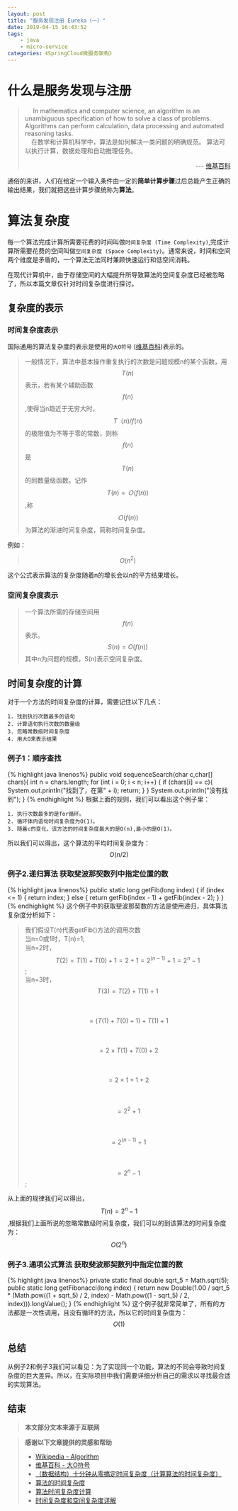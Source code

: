 ```yaml
---
layout: post
title: "服务发现注册 Eureka（一）"
date: 2019-04-15 16:43:52
tags:
    - java
    - micro-service
categories: 《SpringCloud微服务架构》
---
```



# 什么是服务发现与注册
>&emsp; In mathematics and computer science, an algorithm is an unambiguous specification of how to solve a class of problems. Algorithms can perform calculation, data processing and automated reasoning tasks.  
>&emsp;在数学和计算机科学中，算法是如何解决一类问题的明确规范。 算法可以执行计算，数据处理和自动推理任务。
><p align="right">--- <a href="https://en.wikipedia.org/wiki/Algorithm">维基百科</a></p>

通俗的来讲，人们在给定一个输入条件由一定的**简单计算步骤**过后总能产生正确的输出结果，我们就把这些计算步骤统称为**算法**。

# 算法复杂度
每一个算法完成计算所需要花费的时间叫做`时间复杂度 (Time Complexity)`,完成计算所需要花费的空间叫做`空间复杂度 (Space Complexity)`。通常来说，时间和空间两个维度是矛盾的，一个算法无法同时兼顾快速运行和低空间消耗。

在现代计算机中，由于存储空间的大幅提升所导致算法的空间复杂度已经被忽略了，所以本篇文章仅针对时间复杂度进行探讨。

<!--more-->

## 复杂度的表示
### 时间复杂度表示
国际通用的算法复杂度的表示是使用的`大O符号` ([维基百科](https://zh.wikipedia.org/wiki/%E5%A4%A7O%E7%AC%A6%E5%8F%B7))表示的。

>一般情况下，算法中基本操作重复执行的次数是问题规模n的某个函数，用$$T(n)$$表示，若有某个辅助函数$$f(n)$$,使得当n趋近于无穷大时，$$T（n)/f(n)$$的极限值为不等于零的常数，则称$$f(n)$$是$$T(n)$$的同数量级函数。记作$$T(n)=Ｏ(f(n))$$,称$$Ｏ(f(n))$$ 为算法的渐进时间复杂度，简称时间复杂度。

例如：
>  $$O(n^2)$$

这个公式表示算法的复杂度随着n的增长会以n的平方结果增长。


### 空间复杂度表示
>一个算法所需的存储空间用$$f(n)$$表示。$$S(n)=O(f(n))$$其中n为问题的规模，S(n)表示空间复杂度。

## 时间复杂度的计算
对于一个方法的时间复杂度的计算，需要记住以下几点：

	1. 找到执行次数最多的语句
	2. 计算语句执行次数的数量级
	3. 忽略常数级时间复杂度
	4. 用大O来表示结果  

### 例子1：顺序查找
{% highlight java linenos%}
public void sequenceSearch(char c,char[] chars){
	int n = chars.length;
    for (int i = 0; i < n; i++) {
        if (chars[i] == c){
            System.out.println("找到了，在第" + i);
            return;
        }
    }
    System.out.println("没有找到");
}
{% endhighlight %}
根据上面的规则，我们可以看出这个例子里：

	1. 执行次数最多的是for循环。
	2. 循环体内语句时间复杂度为O(1)。
	3. 随着c的变化，该方法的时间复杂度最大的是O(n),最小的是O(1)。

所以我们可以得出，这个算法的平均时间复杂度为：$$O(n/2)$$

### 例子2.递归算法 获取斐波那契数列中指定位置的数
{% highlight java linenos%}
public static long getFib(long index) {
    if (index <= 1) {
        return index;
    } else {
        return getFib(index - 1) + getFib(index - 2);
    }
}
{% endhighlight %}
这个例子中的获取斐波那契数的方法是使用递归，具体算法复杂度分析如下：

>我们假设T(n)代表getFib()方法的调用次数  
> 当n=0或1时，T(n)=1;  
> 当n=2时，$$T(2)=T(1)+T(0)+1=2+1=2^(n-1)+1=2^n-1$$;  
> 当n=3时，  
> $$T(3)=T(2)+T(1)+1$$  
> &emsp;&emsp;$$=(T(1)+T(0)+1)+T(1)+1$$  
> &emsp;&emsp;$$=2\times T(1)+T(0)+2$$   
> &emsp;&emsp;$$=2\times 1+1+2$$  
> &emsp;&emsp;$$=2^2+1$$  
> &emsp;&emsp;$$=2^(n-1)+1$$  
> &emsp;&emsp;$$=2^n-1$$;  

从上面的规律我们可以得出，$$T(n)=2^n-1$$,根据我们上面所说的忽略常数级时间复杂度，我们可以的到该算法的时间复杂度为：$$O(2^n)$$


### 例子3.通项公式算法 获取斐波那契数列中指定位置的数
{% highlight java linenos%}
private static final double sqrt_5 = Math.sqrt(5);
public static long getFibonacci(long index) {
    return new Double(1.00 / sqrt_5 * (Math.pow((1 + sqrt_5) / 2, index) - Math.pow((1 - sqrt_5) / 2, index))).longValue();
}
{% endhighlight %}
这个例子就非常简单了，所有的方法都是一次性调用，且没有循环的方法，所以它的时间复杂度为：$$O(1)$$

## 总结
从例子2和例子3我们可以看见：为了实现同一个功能，算法的不同会导致时间复杂度的巨大差异。所以，在实际项目中我们需要详细分析自己的需求以寻找最合适的实现算法。

## 结束

>**本文部分文本来源于互联网**

>**感谢以下文章提供的灵感和帮助**  
> - [Wikipedia - Algorithm](https://en.wikipedia.org/wiki/Algorithm)  
> - [维基百科 - 大O符号](https://zh.wikipedia.org/wiki/%E5%A4%A7O%E7%AC%A6%E5%8F%B7)
> - [（数据结构）十分钟从零搞定时间复杂度（计算算法的时间复杂度）](http://www.jianshu.com/p/f4cca5ce055a)  
> - [算法的时间复杂度](https://www.guokr.com/blog/68001/)  
> - [算法时间复杂度计算](http://www.jianshu.com/p/99bac69fdd97)  
> - [时间复杂度和空间复杂度详解](http://blog.csdn.net/booirror/article/details/7707551/)
